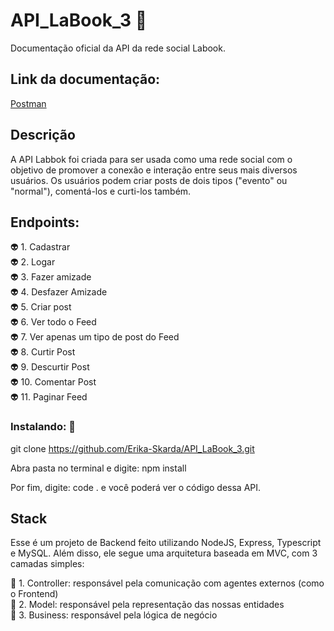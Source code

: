 # API_LaBook_3 :rocket:
Documentação oficial da API da rede social Labook.

## Link da documentação:

[Postman](https://documenter.getpostman.com/view/10904258/T17AjBDu?version=latest)

## Descrição
A API Labbok foi criada para ser usada como uma rede social com o objetivo de promover a conexão e interação entre seus mais diversos usuários. Os usuários podem criar posts de dois tipos ("evento" ou "normal"), comentá-los e curti-los também. 

## Endpoints:

:alien: 1. Cadastrar </br>
:alien: 2. Logar</br>
:alien: 3. Fazer amizade</br>
:alien: 4. Desfazer Amizade</br>
:alien: 5. Criar post</br>
:alien: 6. Ver todo o Feed</br>
:alien: 7. Ver apenas um tipo de post do Feed</br>
:alien: 8. Curtir Post</br>
:alien: 9. Descurtir Post</br> 
:alien: 10. Comentar Post</br>
:alien: 11. Paginar Feed</br>

### Instalando: :floppy_disk:

git clone https://github.com/Erika-Skarda/API_LaBook_3.git

Abra pasta no terminal e digite: npm install

Por fim, digite: code . e você poderá ver o código dessa API.

## Stack
Esse é um projeto de Backend feito utilizando NodeJS, Express, Typescript 
e MySQL. Além disso, ele segue uma arquitetura baseada em MVC, com 3 camadas 
simples:

:rocket: 1. Controller: responsável pela comunicação com agentes externos 
(como o Frontend)</br>
:rocket: 2. Model: responsável pela representação das nossas entidades </br>
:rocket: 3. Business: responsável pela lógica de negócio</br>
